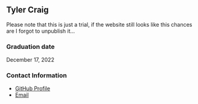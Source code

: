 ## Tyler Craig

Please note that this is just a trial, if the website still looks like this chances are I forgot to unpublish it...

### Graduation date

December 17, 2022

### Contact Information
 - [GitHub Profile](https://github.com/tjhamlet)
 - [Email](mailto:TylerCraigJ@icloud.com)
